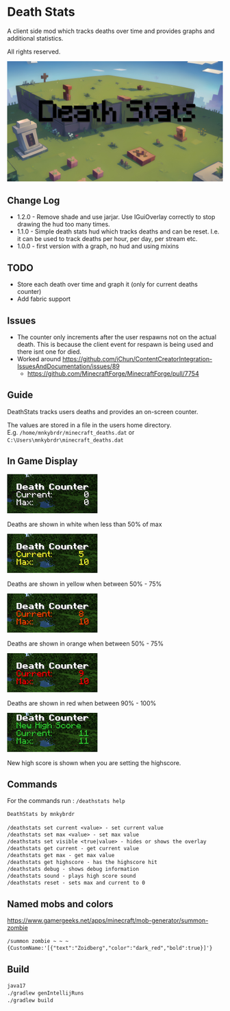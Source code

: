 # Death Stats

A client side mod which tracks deaths over time and provides graphs and additional statistics.

All rights reserved.

![alt text](images/deathstats_logo_1024.png)

## Change Log

 * 1.2.0 - Remove shade and use jarjar.   Use IGuiOverlay correctly to stop drawing the hud too many times.
 * 1.1.0 - Simple death stats hud which tracks deaths and can be reset. I.e. it can be used to track deaths per hour, per day, per stream etc.
 * 1.0.0 - first version with a graph, no hud and using mixins

## TODO
 * Store each death over time and graph it (only for current deaths counter)
 * Add fabric support

## Issues
 * The counter only increments after the user respawns not on the actual death.  This is because the client event for respawn is being used and there isnt one for died.
 * Worked around https://github.com/iChun/ContentCreatorIntegration-IssuesAndDocumentation/issues/89
   * https://github.com/MinecraftForge/MinecraftForge/pull/7754 

## Guide

DeathStats tracks users deaths and provides an on-screen counter.  

The values are stored in a file in the users home directory.   
E.g. `/home/mnkybrdr/minecraft_deaths.dat` or `C:\Users\mnkybrdr\minecraft_deaths.dat`

## In Game Display

![alt text](images/stage1.png)

Deaths are shown in white when less than 50% of max

![alt text](images/stage2.png)

Deaths are shown in yellow when between 50% - 75%

![alt text](images/stage3.png)

Deaths are shown in orange when between 50% - 75%

![alt text](images/stage4.png)

Deaths are shown in red when between 90% - 100%

![alt text](images/stage5.png)

New high score is shown when you are setting the highscore.

## Commands

For the commands run : 
```/deathstats help```

```
DeathStats by mnkybrdr

/deathstats set current <value> - set current value
/deathstats set max <value> - set max value
/deathstats set visible <true|value> - hides or shows the overlay
/deathstats get current - get current value
/deathstats get max - get max value
/deathstats get highscore - has the highscore hit
/deathstats debug - shows debug information
/deathstats sound - plays high score sound
/deathstats reset - sets max and current to 0
```

## Named mobs and colors

https://www.gamergeeks.net/apps/minecraft/mob-generator/summon-zombie

```
/summon zombie ~ ~ ~ {CustomName:'[{"text":"Zoidberg","color":"dark_red","bold":true}]'}
```

## Build

```bash
java17
./gradlew genIntellijRuns
./gradlew build
```

